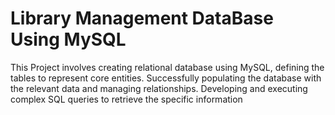 # Library Management DataBase Using MySQL

This Project involves creating relational database using MySQL, defining the tables to represent core entities. Successfully populating the database with the relevant data and managing relationships. Developing and executing complex SQL queries to retrieve the specific information
